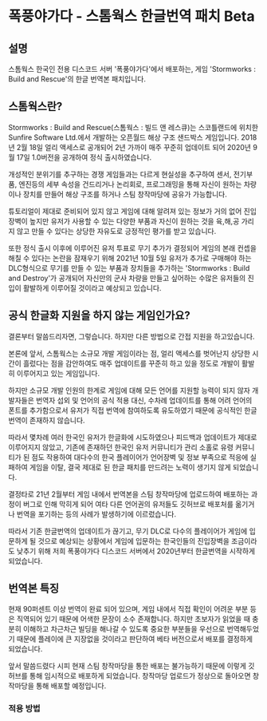 # 폭풍야가다 - 스톰웍스 한글번역 패치 Beta
## 설명
스톰웍스 한국인 전용 디스코드 서버 '폭풍야가다'에서 배포하는, 게임 'Stormworks : Build and Rescue'의 한글 번역본 패치입니다.

## 스톰웍스란?
Stormworks : Build and Rescue(스톰웍스 : 빌드 앤 레스큐)는 스코틀랜드에 위치한 Sunfire Software Ltd.에서 개발하는 오픈월드 해상 구조 샌드박스 게임입니다. 2018년 2월 18일 얼리 액세스로 공개되어 2년 가까이 매주 꾸준히 업데이트 되어 2020년 9월 17일 1.0버전을 공개하여 정식 출시하였습니다. 

개성적인 분위기를 추구하는 경쟁 게임들과는 다르게 현실성을 추구하여 센서, 전기부품, 엔진등의 세부 속성을 건드리거나 논리회로, 프로그래밍을 통해 자신이 원하는 차량이나 장치를 만들어 해상 구조를 하거나 스팀 창작마당에 공유가 가능합니다. 

튜토리얼이 제대로 준비되어 있지 않고 게임에 대해 알려져 있는 정보가 거의 없어 진입장벽이 높지만 유저가 사용할 수 있는 다양한 부품과 자신이 원하는 것을 육,해,공 가리지 않고 만들 수 있다는 상당한 자유도로 긍정적인 평가를 받고 있습니다.

또한 정식 출시 이후에 이루어진 유저 투표로 무기 추가가 결정되어 게임의 본래 컨셉을 해칠 수 있다는 논란을 잠재우기 위해 2021년 10월 5일 유저가 추가로 구매해야 하는 DLC형식으로 무기를 만들 수 있는 부품과 장치들을 추가하는 'Stormworks : Build and Destroy'가 공개되어 자신만의 군사 차량을 만들고 싶어하는 수많은 유저들의 진입이 활발하게 이루어질 것이라고 예상되고 있습니다.

## 공식 한글화 지원을 하지 않는 게임인가요?
결론부터 말씀드리자면, 그렇습니다. 하지만 다른 방법으로 간접 지원을 하고있습니다.

본론에 앞서, 스톰웍스는 소규모 개발 게임이라는 점, 얼리 액세스를 벗어난지 상당한 시간이 흘렀다는 점을 감안하여도 매주 업데이트를 꾸준히 하고 있을 정도로 개발이 활발히 이루어지고 있는 게임입니다.

하지만 소규모 개발 인원의 한계로 게임에 대해 모든 언어를 지원할 능력이 되지 않자 개발자들은 번역자 섭외 및 언어의 공식 적용 대신, 수차례 업데이트를 통해 어려 언어의 폰트를 추가함으로서 유저가 직접 번역에 참여하도록 유도하였기 때문에 공식적인 한글 번역이 존재하지 않습니다.

따라서 몇차례 여러 한국인 유저가 한글화에 시도하였으나 피드백과 업데이트가 제대로 이루어지지 않았고, 기존에 존재하던 한국인 유저 커뮤니티가 관리 소홀로 유령 커뮤니티가 된 점도 작용하여 대다수의 한국 플레이어가 언어장벽 및 정보 부족으로 적응에 실패하여 게임을 이탈, 결국 제대로 된 한글 패치를 만드려는 노력이 생기지 않게 되었습니다.

결정타로 21년 2월부터 게임 내에서 번역본을 스팀 창작마당에 업로드하여 배포하는 과정이 버그로 인해 막히게 되어 여타 다른 언어권의 유저들도 깃허브로 배포처를 옮기거나 번역을 포기하는 등의 사례가 발생하기에 이르렀습니다.

따라서 기존 한글번역의 업데이트가 끊기고, 무기 DLC로 다수의 플레이어가 게임에 입문하게 될 것으로 예상되는 상황에서 게임에 입문하는 한국인들의 진입장벽을 조금이라도 낮추기 위해 저희 폭풍야가다 디스코드 서버에서 2020년부터 한글번역을 시작하게 되었습니다.

## 번역본 특징
현재 90퍼센트 이상 번역이 완료 되어 있으며, 게임 내에서 직접 확인이 어려운 부분 등은 직역되어 있기 때문에 어색한 문장이 소수 존재합니다. 하지만 초보자가 읽었을 때 충분히 이해하고 차근차근 빌딩을 해나갈 수 있도록 중요한 부분들을 우선으로 번역해두었기 때문에 플레이에 큰 지장없을 것이라고 판단하여 베타 버전으로서 배포를 결정하게 되었습니다.

앞서 말씀드렸다 시피 현재 스팀 창작마당을 통한 배포는 불가능하기 때문에 이렇게 깃허브를 통해 임시적으로 배포하게 되었습니다.
창작마당 업로드가 정상으로 돌아오면 창작마당을 통해 배포할 예정입니다.

### 적용 방법
